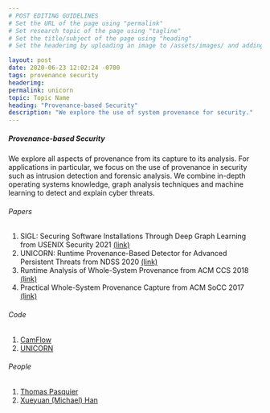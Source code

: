 ```yaml
---
# POST EDITING GUIDELINES
# Set the URL of the page using "permalink"
# Set research topic of the page using "tagline"
# Set the title/subject of the page using "heading"
# Set the headerimg by uploading an image to /assets/images/ and adding the URL to "headerimg"

layout: post
date: 2020-06-23 12:02:24 -0700
tags: provenance security
headerimg:
permalink: unicorn
topic: Topic Name
heading: "Provenance-based Security"
description: "We explore the use of system provenance for security."
---
```

<!-- Project Overview section -->
<div class="container-fluid bg-gray my-5 py-5">
    <div class="container pt-4">
        <h5>Provenance-based Security</h5>
        <P>We explore all aspects of provenance from its capture to its
        analysis. For applications in particular, we focus on the use of
        provenance in security such as intrusion detection and forensic
        analysis. We combine in-depth operating systems knowledge, graph
        analysis techniques and machine learning to detect and explain cyber
        threats.</P>
    </div>
</div>
<!-- /Project Overview section -->
<!-- Project Details and Additional Info -->
<div class="container">
    <h6>Papers</h6>
        <ol>
            <li>SIGL: Securing Software Installations Through Deep Graph Learning from USENIX Security 2021 <a href="https://tfjmp.org/files/publications/2021-USENIXsec.pdf">(link)</a></li>
            <li>UNICORN: Runtime Provenance-Based Detector for Advanced Persistent Threats from NDSS 2020 <a href="https://tfjmp.org/files/publications/2020-ndss.pdf">(link)</a></li>
            <li>Runtime Analysis of Whole-System Provenance from ACM CCS 2018 <a href="https://tfjmp.org/files/publications/2018-ccs.pdf">(link)</a></li>
            <li>Practical Whole-System Provenance Capture from ACM SoCC 2017 <a href="https://tfjmp.org/files/publications/2017-socc.pdf">(link)</a></li>
        </ol>
    <h6>Code</h6>
        <ol>
            <li><a href="https://camflow.org">CamFlow</a></li>
            <li><a href="https://github.com/crimson-unicorn">UNICORN</a></li>
        </ol>
    <h6>People</h6>
        <ol>
          	<li><a href="https://tfjmp.org/">Thomas Pasquier</a></li>
          	<li><a href="https://scholar.harvard.edu/han/home">Xueyuan (Michael) Han</a></li>
        </ol>
</div>
<!-- /Project Details and Additional Info -->
